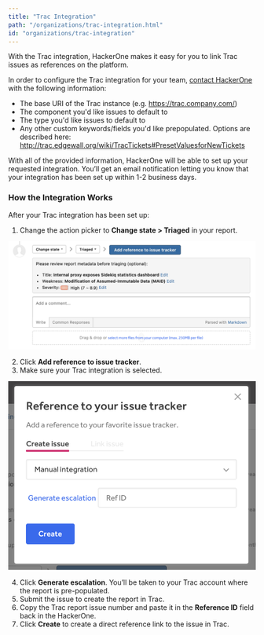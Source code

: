 ```yaml
---
title: "Trac Integration"
path: "/organizations/trac-integration.html"
id: "organizations/trac-integration"
---
```


With the Trac integration, HackerOne makes it easy for you to link Trac issues as references on the platform.

In order to configure the Trac integration for your team, [contact HackerOne](https://support.hackerone.com) with the following information:

- The base URI of the Trac instance (e.g. https://trac.company.com/)
- The component you'd like issues to default to
- The type you'd like issues to default to
- Any other custom keywords/fields you'd like prepopulated. Options are described here: http://trac.edgewall.org/wiki/TracTickets#PresetValuesforNewTickets

With all of the provided information, HackerOne will be able to set up your requested integration. You’ll get an email notification letting you know that your integration has been set up within 1-2 business days.

### How the Integration Works
After your Trac integration has been set up:
1. Change the action picker to **Change state > Triaged** in your report.

![integrations](./images/add-integration-reference.png)

2. Click **Add reference to issue tracker**.
3. Make sure your Trac integration is selected.

![integration](./images/issue-tracker-reference.png)

4. Click **Generate escalation**. You’ll be taken to your Trac account where the report is pre-populated.
3. Submit the issue to create the report in Trac.
4. Copy the Trac report issue number and paste it in the **Reference ID** field back in the HackerOne.
5. Click **Create** to create a direct reference link to the issue in Trac.  
